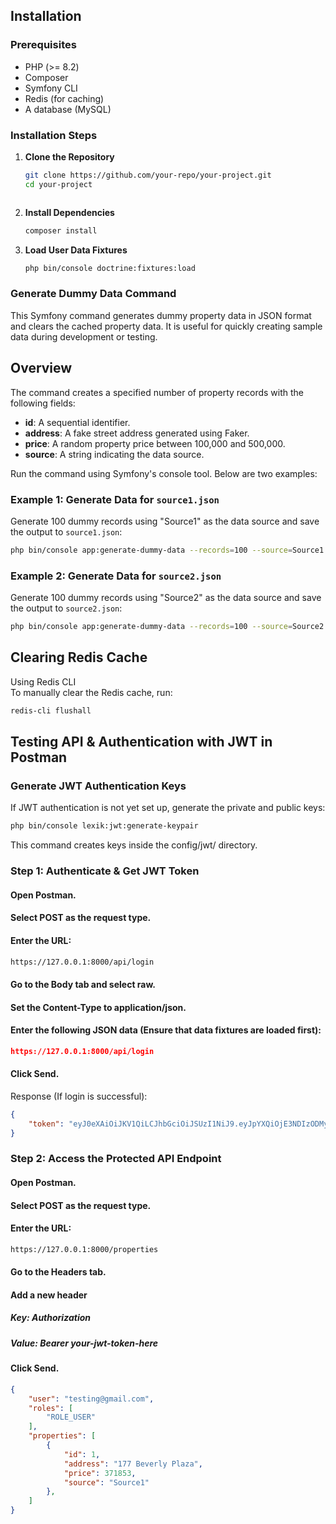 ## Installation

### Prerequisites
- PHP (>= 8.2)
- Composer
- Symfony CLI
- Redis (for caching)
- A database (MySQL)

### Installation Steps

1. **Clone the Repository**
   ```bash
   git clone https://github.com/your-repo/your-project.git
   cd your-project



2. **Install Dependencies**
   ```bash
   composer install
   ```


3. **Load User Data Fixtures**
   ```bash
   php bin/console doctrine:fixtures:load
   ```


### Generate Dummy Data Command

This Symfony command generates dummy property data in JSON format and clears the cached property data. It is useful for quickly creating sample data during development or testing.

## Overview

The command creates a specified number of property records with the following fields:
- **id**: A sequential identifier.
- **address**: A fake street address generated using Faker.
- **price**: A random property price between 100,000 and 500,000.
- **source**: A string indicating the data source.


Run the command using Symfony's console tool. Below are two examples:

### Example 1: Generate Data for `source1.json`

Generate 100 dummy records using "Source1" as the data source and save the output to `source1.json`:

```bash
php bin/console app:generate-dummy-data --records=100 --source=Source1 --output=source1.json
```

### Example 2: Generate Data for `source2.json`

Generate 100 dummy records using "Source2" as the data source and save the output to `source2.json`:

```bash
php bin/console app:generate-dummy-data --records=100 --source=Source2 --output=source2.json
```

## Clearing Redis Cache

Using Redis CLI  
To manually clear the Redis cache, run:

```bash
redis-cli flushall
```

## Testing API & Authentication with JWT in Postman

### Generate JWT Authentication Keys

If JWT authentication is not yet set up, generate the private and public keys:

```bash
php bin/console lexik:jwt:generate-keypair
```
This command creates keys inside the config/jwt/ directory.


### Step 1: Authenticate & Get JWT Token

#### Open Postman.
#### Select POST as the request type.
#### Enter the URL:

```bash
https://127.0.0.1:8000/api/login
```
#### Go to the Body tab and select raw.
#### Set the Content-Type to application/json.
#### Enter the following JSON data (Ensure that data fixtures are loaded first):

```Json
https://127.0.0.1:8000/api/login
```


#### Click Send.
Response (If login is successful):
```Json
{
    "token": "eyJ0eXAiOiJKV1QiLCJhbGciOiJSUzI1NiJ9.eyJpYXQiOjE3NDIzODMyOTksImV4cCI6MTc0MjM4Njg5OSwicm9sZXMiOlsiUk9MRV9VU0VSIl0sInVzZXJuYW1lIjoidGVzdGluZ0BnbWFpbC5jb20ifQ.WvuA7D3eYzp7V3SAtcU8spdCG-a9JKjiRCZ03DZaY0zrt3vSHJdep0P-Uq2dJIxxGAqlQ1oL2J59H70tWiAqEY2ENlcSBKC__MgOv72ieRKbnY3sZO7zvhufQH1BkKEl3roLl87QyAPUkUMnUm100BJoU1SlqHUkvX4y_1NaJUIyP1fnHid6GfrLGtHWdVW4DwYx3a60mUyTEay_8MdeIWvRqmTlvz7x2RX_dx0mFkgNOL6abA2qtMeBucbOaRS7JWw_9jWBByQxUal02RJ2dOtcmrMEBpj_Fd1uYu-SsLYj7tq_pwg_KBX-eiQ57JM4SR46zF8JTHe4bLGRPkiVFA"
}
```

### Step 2: Access the Protected API Endpoint

#### Open Postman.
#### Select POST as the request type.
#### Enter the URL:

```bash
https://127.0.0.1:8000/properties
```

#### Go to the Headers tab.
#### Add a new header

##### Key: Authorization
##### Value: Bearer your-jwt-token-here

#### Click Send.

```Json
{
    "user": "testing@gmail.com",
    "roles": [
        "ROLE_USER"
    ],
    "properties": [
        {
            "id": 1,
            "address": "177 Beverly Plaza",
            "price": 371853,
            "source": "Source1"
        },
    ]
}        
```